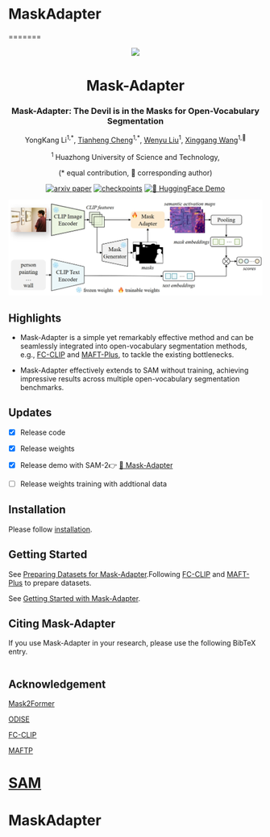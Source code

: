 # MaskAdapter
=======
<div align ="center">
<img src="./assets/logo.jpeg" width="20%">
<h1> Mask-Adapter </h1>
<h3> Mask-Adapter: The Devil is in the Masks for Open-Vocabulary Segmentation </h3>

YongKang Li<sup>1,\*</sup>, [Tianheng Cheng](https://scholar.google.com/citations?user=PH8rJHYAAAAJ&hl=zh-CN)<sup>1,\*</sup>, [Wenyu Liu](http://eic.hust.edu.cn/professor/liuwenyu)<sup>1</sup>, [Xinggang Wang](https://xwcv.github.io/)<sup>1,📧</sup>

<sup>1</sup> Huazhong University of Science and Technology,


(\* equal contribution, 📧 corresponding author)

[![arxiv paper](https://img.shields.io/badge/arXiv-Paper-red)]()
[![checkpoints](https://img.shields.io/badge/HuggingFace-🤗-orange)]()
[![🤗 HuggingFace Demo](https://img.shields.io/badge/Mask_Adapter-🤗_HF_Demo-orange)]()

</div>


<div align="center">
<img src="./assets/main_fig.png">
</div>

## Highlights

* Mask-Adapter is a simple yet remarkably effective method and can be seamlessly integrated into open-vocabulary segmentation methods, e.g., [FC-CLIP](https://github.com/bytedance/fc-clip) and [MAFT-Plus](https://github.com/jiaosiyu1999/MAFT-Plus), to tackle the existing bottlenecks.

* Mask-Adapter effectively extends to SAM without training, achieving impressive results across multiple open-vocabulary segmentation benchmarks.

## Updates
- [x] Release code
- [x] Release weights
- [x] Release demo with SAM-2👉 [🤗 Mask-Adapter]()
- [ ] Release weights training with addtional data


## Installation
Please follow [installation](INSTALL.md).

## Getting Started

See [Preparing Datasets for Mask-Adapter](datasets/README.md).Following [FC-CLIP](https://github.com/bytedance/fc-clip) and [MAFT-Plus](https://github.com/jiaosiyu1999/MAFT-Plus) to prepare datasets.

See [Getting Started with   Mask-Adapter](GETTING_STARTED.md).



## <a name="Citing Mask-Adapter"></a>Citing  Mask-Adapter

If you use Mask-Adapter in your research, please use the following BibTeX entry.

```BibTeX

```

## Acknowledgement

[Mask2Former](https://github.com/facebookresearch/Mask2Former)

[ODISE](https://github.com/NVlabs/ODISE)

[FC-CLIP](https://github.com/bytedance/fc-clip)

[MAFTP](https://github.com/jiaosiyu1999/MAFT-Plus)

[SAM](https://github.com/facebookresearch/segment-anything)
=======
# MaskAdapter
